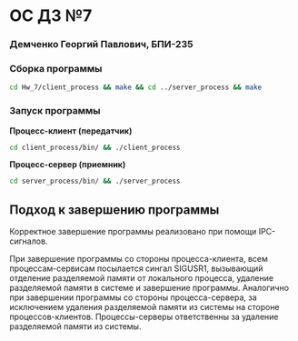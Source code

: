 # OC ДЗ №7

### Демченко Георгий Павлович, БПИ-235

### Сборка программы

```sh
cd Hw_7/client_process && make && cd ../server_process && make
```

### Запуск программы

**Процесс-клиент (передатчик)**

```sh
cd client_process/bin/ && ./client_process
```

**Процесс-сервер (приемник)**

```sh
cd server_process/bin/ && ./server_process
```

## Подход к завершению программы

Корректное завершение программы реализовано при помощи IPC-сигналов.

При завершение программы со стороны процесса-клиента, всем процессам-сервисам посылается сингал SIGUSR1, вызывающий   отделение разделяемой памяти от локального процесса, удаление разделяемой памяти в системе и завершение программы. Аналогично при завершении программы со стороны процесса-сервера, за исключением удаления разделяемой памяти из системы на стороне процессов-клиентов. Процессы-серверы ответственны за удаление разделяемой памяти из системы.